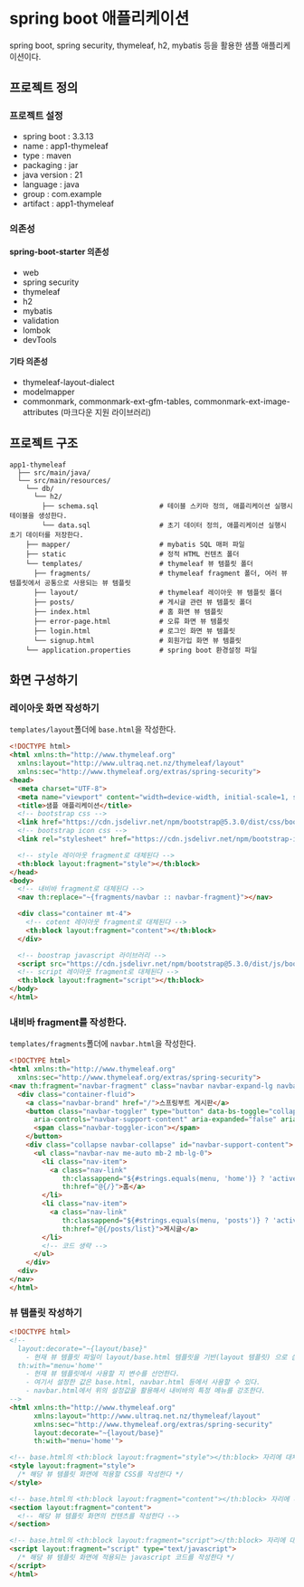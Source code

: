 # spring boot 애플리케이션
spring boot, spring security, thymeleaf, h2, mybatis 등을 활용한 샘플 애플리케이션이다.

## 프로젝트 정의
### 프로젝트 설정
- spring boot : 3.3.13
- name : app1-thymeleaf
- type : maven
- packaging : jar
- java version : 21
- language : java
- group : com.example
- artifact : app1-thymeleaf

### 의존성
#### spring-boot-starter 의존성
- web
- spring security
- thymeleaf
- h2
- mybatis
- validation
- lombok
- devTools
#### 기타 의존성
- thymeleaf-layout-dialect
- modelmapper
- commonmark, commonmark-ext-gfm-tables, commonmark-ext-image-attributes (마크다운 지원 라이브러리)

## 프로젝트 구조
```pgsql
app1-thymeleaf
  ├── src/main/java/
  └── src/main/resources/
    └── db/
      └── h2/
        ├── schema.sql               # 테이블 스키마 정의, 애플리케이션 실행시 테이블을 생성한다.
        └── data.sql                 # 초기 데이터 정의, 애플리케이션 실행시 초기 데이터를 저장한다.
    ├── mapper/                      # mybatis SQL 매퍼 파일
    ├── static                       # 정적 HTML 컨텐츠 폴더
    └── templates/                   # thymeleaf 뷰 템플릿 폴더
      ├── fragments/                 # thymeleaf fragment 폴더, 여러 뷰 템플릿에서 공통으로 사용되는 뷰 템플릿
      ├── layout/                    # thymeleaf 레이아웃 뷰 템플릿 폴더
      ├── posts/                     # 게시글 관련 뷰 템플릿 폴더
      ├── index.html                 # 홈 화면 뷰 템플릿
      ├── error-page.html            # 오류 화면 뷰 템플릿
      ├── login.html                 # 로그인 화면 뷰 템플릿
      └── signup.html                # 회원가입 화면 뷰 템플릿
    └── application.properties       # spring boot 환경설정 파일
```

## 화면 구성하기
### 레이아웃 화면 작성하기
`templates/layout`폴더에 `base.html`을 작성한다.
```html
<!DOCTYPE html>
<html xmlns:th="http://www.thymeleaf.org"
  xmlns:layout="http://www.ultraq.net.nz/thymeleaf/layout"
  xmlns:sec="http://www.thymeleaf.org/extras/spring-security">
<head>
  <meta charset="UTF-8">
  <meta name="viewport" content="width=device-width, initial-scale=1, shrink-to-fit=no">
  <title>샘플 애플리케이션</title>
  <!-- bootstrap css -->
  <link href="https://cdn.jsdelivr.net/npm/bootstrap@5.3.0/dist/css/bootstrap.min.css" rel="stylesheet">
  <!-- bootstrap icon css -->
  <link rel="stylesheet" href="https://cdn.jsdelivr.net/npm/bootstrap-icons@1.11.3/font/bootstrap-icons.min.css">

  <!-- style 레이아웃 fragment로 대체된다 -->
  <th:block layout:fragment="style"></th:block>
</head>
<body>
  <!-- 내비바 fragment로 대체된다 -->
  <nav th:replace="~{fragments/navbar :: navbar-fragment}"></nav>

  <div class="container mt-4">
    <!-- cotent 레이아웃 fragment로 대체된다 -->
    <th:block layout:fragment="content"></th:block>
  </div>

  <!-- boostrap javascript 라이브러리 -->
  <script src="https://cdn.jsdelivr.net/npm/bootstrap@5.3.0/dist/js/bootstrap.bundle.min.js"></script>
  <!-- script 레이아웃 fragment로 대체된다 -->
  <th:block layout:fragment="script"></th:block>
</body>
</html>
```

### 내비바 fragment를 작성한다.
`templates/fragments`폴더에 `navbar.html`을 작성한다.
```html
<!DOCTYPE html>
<html xmlns:th="http://www.thymeleaf.org"
  xmlns:sec="http://www.thymeleaf.org/extras/spring-security">
<nav th:fragment="navbar-fragment" class="navbar navbar-expand-lg navbar-light bg-light border-bottom">
  <div class="container-fluid">
    <a class="navbar-brand" href="/">스프링부트 게시판</a>
    <button class="navbar-toggler" type="button" data-bs-toggle="collapse" data-bs-target="#navbar-support-content"
      aria-controls="navbar-support-content" aria-expanded="false" aria-label="Toggle navigation">
      <span class="navbar-toggler-icon"></span>
    </button>
    <div class="collapse navbar-collapse" id="navbar-support-content">
      <ul class="navbar-nav me-auto mb-2 mb-lg-0">
        <li class="nav-item">
          <a class="nav-link"
             th:classappend="${#strings.equals(menu, 'home')} ? 'active fw-bold'"
             th:href="@{/}">홈</a>
        </li>
        <li class="nav-item">
          <a class="nav-link" 
             th:classappend="${#strings.equals(menu, 'posts')} ? 'active fw-bold'"					   
             th:href="@{/posts/list}">게시글</a>
        </li>
        <!-- 코드 생략 -->
      </ul>
    </div>
  <div>
</nav>
</html>
```

### 뷰 템플릿 작성하기
```html
<!DOCTYPE html>
<!--
  layout:decorate="~{layout/base}"
    - 현재 뷰 템플릿 파일이 layout/base.html 템플릿을 기반(layout 템플릿) 으로 삼아 확장되도록 한다.
  th:with="menu='home'"
    - 현재 뷰 템플릿에서 사용할 지 변수를 선언한다.
    - 여기서 설정한 값은 base.html, navbar.html 등에서 사용할 수 있다.
    - navbar.html에서 위의 설정값을 활용해서 내비바의 특정 메뉴를 강조한다.
-->
<html xmlns:th="http://www.thymeleaf.org"
      xmlns:layout="http://www.ultraq.net.nz/thymeleaf/layout"
      xmlns:sec="http://www.thymeleaf.org/extras/spring-security"
      layout:decorate="~{layout/base}"
      th:with="menu='home'">

<!-- base.html의 <th:block layout:fragment="style"></th:block> 자리에 대체된다. -->
<style layout:fragment="style">
  /* 해당 뷰 템플릿 화면에 적용할 CSS를 작성한다 */
</style>

<!-- base.html의 <th:block layout:fragment="content"></th:block> 자리에 대체된다. -->
<section layout:fragment="content">
  <!-- 해당 뷰 템플릿 화면의 컨텐츠를 작성한다 -->
</section>

<!-- base.html의 <th:block layout:fragment="script"></th:block> 자리에 대체된다. -->
<script layout:fragment="script" type="text/javascript">
  /* 해당 뷰 템플릿 화면에 적용되는 javascript 코드를 작성한다 */
</script>
</html>
```







